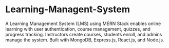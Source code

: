 # Learning-Managent-System
A Learning Management System (LMS) using MERN Stack enables online learning with user authentication, course management, quizzes, and progress tracking. Instructors create courses, students enroll, and admins manage the system. Built with MongoDB, Express.js, React.js, and Node.js.
